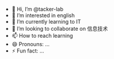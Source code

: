 - 👋 Hi, I’m @tacker-lab
- 👀 I’m interested in english
- 🌱 I’m currently learning to IT
- 💞️ I’m looking to collaborate on 信息技术
- 📫 How to reach learning 
- 😄 Pronouns: ...
- ⚡ Fun fact: ...

<!---
tacker-lab/tacker-lab is a ✨ special ✨ repository because its `README.md` (this file) appears on your GitHub profile.
You can click the Preview link to take a look at your changes.
--->
